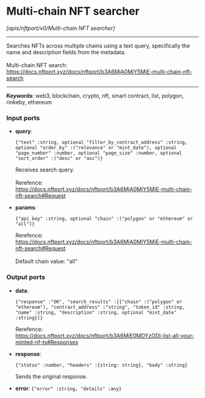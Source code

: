 # Multi-chain NFT searcher

_[apis/nftport/v0/Multi-chain NFT searcher]_

---

Searches NFTs across multiple chains using a text query, specifically the name and description fields from the metadata. <br>
<br>
Multi-chain NFT search:<br>
https://docs.nftport.xyz/docs/nftport/b3A6MjA0MjY5MjE-multi-chain-nft-search<br>

---

__Keywords__: web3, blockchain, crypto, nft, smart contract, list, polygon, rinkeby, ethereum

### Input ports

* __query__: 
    ```
    {"text" :string, optional "filter_by_contract_address" :string, optional "order_by" :("relevance" or "mint_date"), optional "page_number" :number, optional "page_size" :number, optional "sort_order" :("desc" or "asc")}
    ```

    Receives search query.<br>
    <br>
    Rerefence:<br>
    https://docs.nftport.xyz/docs/nftport/b3A6MjA0MjY5MjE-multi-chain-nft-search#Request<br>


* __params__: 
    ```
    {"api_key" :string, optional "chain" :("polygon" or "ethereum" or "all")}
    ```

    Rerefence:<br>
    https://docs.nftport.xyz/docs/nftport/b3A6MjA0MjY5MjE-multi-chain-nft-search#Request<br>
    <br>
    Default chain value: "all"<br>

### Output ports

* __data__: 
    ```
    {"response" :"OK", "search_results" :[{"chain" :("polygon" or "ethereum"), "contract_address" :"string", "token_id" :string, "name" :string, "description" :string, optional "mint_date" :string}]}
    ```

    Rerefence:<br>
    https://docs.nftport.xyz/docs/nftport/b3A6MjE0MDYzODI-list-all-your-minted-nf-ts#Responses<br>


* __response__: 
    ```
    {"status" :number, "headers" :{string: string}, "body" :string}
    ```

    Sends the original response.<br>


* __error__: ` {"error" :string, "details" :any} `

